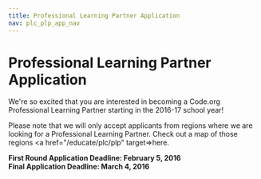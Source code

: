 ```yaml
---
title: Professional Learning Partner Application
nav: plc_plp_app_nav
---
```


# Professional Learning Partner Application  

We're so excited that you are interested in becoming a Code.org Professional Learning Partner starting in the 2016-17 school year! 

Please note that we will only accept applicants from regions where we are looking for a Professional Learning Partner. Check out a map of those regions <a href="/educate/plc/plp" target=>here</a>.

**First Round Application Deadline: February 5, 2016**
<br>**Final Application Deadline: March 4, 2016**
</br>

<script type="text/javascript" src="https://secure.jotformpro.com/jsform/53348108129960"></script>
